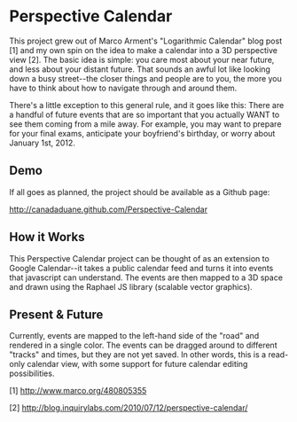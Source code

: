 Perspective Calendar
====================

This project grew out of Marco Arment's "Logarithmic Calendar" blog post [1] and my own spin on the idea to make a calendar into a 3D perspective view [2].  The basic idea is simple: you care most about your near future, and less about your distant future.  That sounds an awful lot like looking down a busy street--the closer things and people are to you, the more you have to think about how to navigate through and around them.

There's a little exception to this general rule, and it goes like this: There are a handful of future events that are so important that you actually WANT to see them coming from a mile away.  For example, you may want to prepare for your final exams, anticipate your boyfriend's birthday, or worry about January 1st, 2012.

Demo
----

If all goes as planned, the project should be available as a Github page:

http://canadaduane.github.com/Perspective-Calendar


How it Works
------------

This Perspective Calendar project can be thought of as an extension to Google Calendar--it takes a public calendar feed and turns it into events that javascript can understand.  The events are then mapped to a 3D space and drawn using the Raphael JS library (scalable vector graphics).

Present & Future
----------------

Currently, events are mapped to the left-hand side of the "road" and rendered in a single color.  The events can be dragged around to different "tracks" and times, but they are not yet saved.  In other words, this is a read-only calendar view, with some support for future calendar editing possibilities.



[1] http://www.marco.org/480805355

[2] http://blog.inquirylabs.com/2010/07/12/perspective-calendar/

